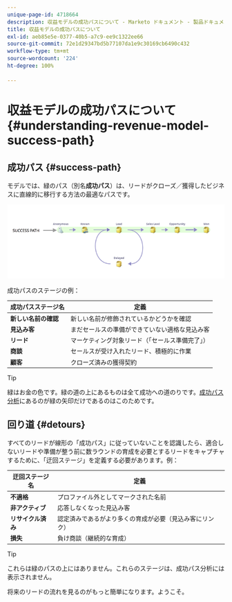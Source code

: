 ```yaml
---
unique-page-id: 4718664
description: 収益モデルの成功パスについて - Marketo ドキュメント - 製品ドキュメント
title: 収益モデルの成功パスについて
exl-id: aeb85e5e-0377-40b5-a7c9-ee9c1322ee66
source-git-commit: 72e1d29347bd5b77107da1e9c30169cb6490c432
workflow-type: tm+mt
source-wordcount: '224'
ht-degree: 100%

---
```


# 収益モデルの成功パスについて {#understanding-revenue-model-success-path}

## 成功パス {#success-path}

モデルでは、緑のパス（別名&#x200B;**成功パス**）は、リードがクローズ／獲得したビジネスに直線的に移行する方法の最適なパスです。

![--](assets/image2015-6-12-17-3a12-3a18.png)

成功パスのステージの例：

| **成功パスステージ名** | **定義** |
|---|---|
| **新しい名前の確認** | 新しい名前が修飾されているかどうかを確認 |
| **見込み客** | まだセールスの準備ができていない適格な見込み客 |
| **リード** | マーケティング対象リード（「セールス準備完了」） |
| **商談** | セールスが受け入れたリード、積極的に作業 |
| **顧客** | クローズ済みの獲得契約 |

>[!TIP]
>
>緑はお金の色です。緑の道の上にあるものは全て成功への道のりです。[成功パス分析](using-the-success-path-analyzer.md)にあるのが緑の矢印だけであるのはこのためです。

## 回り道 {#detours}

すべてのリードが線形の「成功パス」に従っていないことを認識したら、適合しないリードや準備が整う前に数ラウンドの育成を必要とするリードをキャプチャするために、「迂回ステージ」を定義する必要があります。例：

| **迂回ステージ名** | **定義** |
|---|---|
| **不適格** | プロファイル外としてマークされた名前 |
| **非アクティブ** | 応答しなくなった見込み客 |
| **リサイクル済み** | 認定済みであるがより多くの育成が必要（見込み客にリンク） |
| **損失** | 負け商談（継続的な育成） |

>[!TIP]
>
>これらは緑のパスの上にはありません。これらのステージは、成功パス分析には表示されません。

将来のリードの流れを見るのがもっと簡単になります。ようこそ。
